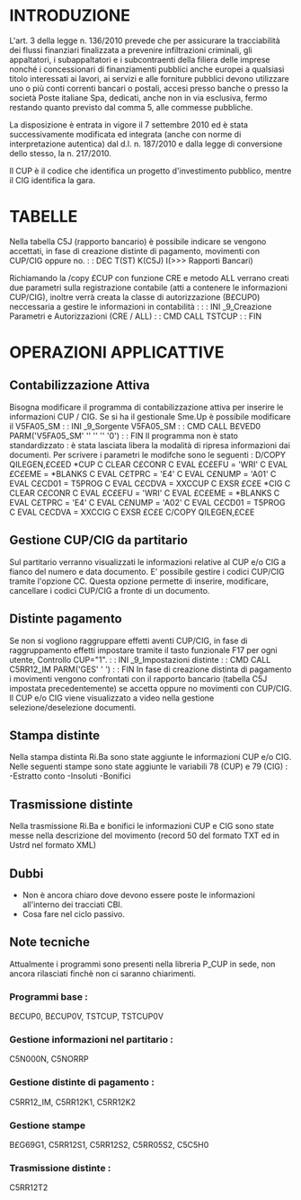 # INTRODUZIONE
L'art. 3 della legge n. 136/2010 prevede che per assicurare la tracciabilità dei flussi finanziari finalizzata a prevenire infiltrazioni criminali, gli appaltatori, i subappaltatori e i subcontraenti della filiera delle imprese nonché i concessionari di finanziamenti pubblici anche europei a qualsiasi titolo interessati ai lavori, ai servizi e alle forniture pubblici devono utilizzare uno o più conti correnti bancari o postali, accesi presso banche o presso la società Poste italiane Spa, dedicati, anche non in via esclusiva, fermo restando quanto previsto dal comma 5, alle commesse pubbliche.

La disposizione è entrata in vigore il 7 settembre 2010 ed è stata successivamente modificata ed integrata (anche con norme di interpretazione autentica) dal d.l. n. 187/2010 e dalla legge di
conversione dello stesso, la n. 217/2010.

Il CUP è il codice che identifica un progetto d'investimento pubblico, mentre il CIG identifica la gara.

# TABELLE
Nella tabella C5J (rapporto bancario) è possibile indicare se vengono accettati, in fase di creazione distinte di pagamento, movimenti con CUP/CIG oppure no.
 :  : DEC T(ST) K(C5J) I(>>> Rapporti Bancari)

Richiamando la /copy £CUP con funzione CRE e metodo ALL verrano creati due parametri sulla registrazione contabile (atti a contenere le informazioni CUP/CIG), inoltre verrà creata la classe di autorizzazione (B£CUP0) neccessaria a gestire le informazioni in contabilità : 
 :  : INI _9_Creazione Parametri e Autorizzazioni (CRE / ALL)
 :  : CMD CALL TSTCUP
 :  : FIN

# OPERAZIONI APPLICATTIVE
## Contabilizzazione Attiva
Bisogna modificare il programma di contabilizzazione attiva per inserire le informazioni CUP / CIG.
Se si ha il gestionale Sme.Up è possibile modificare il V5FA05_SM
 :  : INI _9_Sorgente V5FA05_SM
 :  : CMD CALL B£VED0 PARM('V5FA05_SM' '' '' '' '0')
 :  : FIN
Il programma non è stato standardizzato :  è stata lasciata libera la modalità di ripresa informazioni dai documenti.
Per scrivere i parametri le modifche sono le seguenti : 
 D/COPY QILEGEN,£C£ED
  \*CUP
 C                   CLEAR                   C£CONR
 C                   EVAL      £C£EFU = 'WRI'
 C                   EVAL      £C£EME = \*BLANKS
 C                   EVAL      C£TPRC = 'E4'
 C                   EVAL      C£NUMP = 'A01'
 C                   EVAL      C£CD01 = T5PROG
 C                   EVAL      C£CDVA = XXCCUP
 C                   EXSR      £C£E
  \*CIG
 C                   CLEAR                   C£CONR
 C                   EVAL      £C£EFU = 'WRI'
 C                   EVAL      £C£EME = \*BLANKS
 C                   EVAL      C£TPRC = 'E4'
 C                   EVAL      C£NUMP = 'A02'
 C                   EVAL      C£CD01 = T5PROG
 C                   EVAL      C£CDVA = XXCCIG
 C                   EXSR      £C£E
 C/COPY QILEGEN,£C£E

## Gestione CUP/CIG da partitario
Sul partitario verranno visualizzati le informazioni relative al CUP e/o CIG a fianco del numero e data documento.
E' possibile gestire i codici CUP/CIG tramite l'opzione CC. Questa opzione permette di inserire, modificare, cancellare i codici CUP/CIG a fronte di un documento.

## Distinte pagamento
Se non si vogliono raggruppare effetti aventi CUP/CIG, in fase di raggruppamento effetti impostare tramite il tasto funzionale F17 per ogni utente, Controllo CUP="1".
 :  : INI _9_Impostazioni distinte
 :  : CMD CALL C5RR12_IM PARM('GES' ' ')
 :  : FIN
In fase di creazione distinta di pagamento i movimenti vengono confrontati con il rapporto bancario (tabella C5J impostata precedentemente) se accetta oppure no movimenti con CUP/CIG.
Il CUP e/o CIG viene visualizzato a video nella gestione selezione/deselezione documenti.

## Stampa distinte
Nella stampa distinta Ri.Ba sono state aggiunte le informazioni CUP e/o CIG.
Nelle seguenti stampe sono state aggiunte le variabili 78 (CUP) e 79 (CIG) : 
-Estratto conto
-Insoluti
-Bonifici

## Trasmissione distinte
Nella trasmissione Ri.Ba e bonifici le informazioni CUP e CIG sono state messe nella descrizione del movimento (record 50 del formato TXT ed in Ustrd nel formato XML)

## Dubbi
- Non è ancora chiaro dove devono essere poste le informazioni all'interno dei tracciati CBI.
- Cosa fare nel ciclo passivo.

## Note tecniche
Attualmente i programmi sono presenti nella libreria P_CUP in sede, non ancora rilasciati finchè non ci saranno chiarimenti.
### Programmi base : 
B£CUP0, B£CUP0V, TSTCUP, TSTCUP0V

### Gestione informazioni nel partitario : 
C5N000N, C5NORRP

### Gestione distinte di pagamento : 
C5RR12_IM, C5RR12K1, C5RR12K2

### Gestione stampe
B£G69G1, C5RR12S1, C5RR12S2, C5RR05S2, C5C5H0

### Trasmissione distinte : 
C5RR12T2
